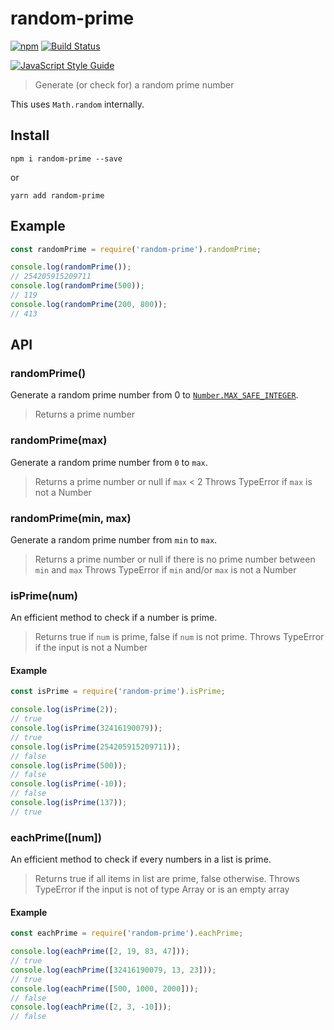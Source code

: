 # random-prime
[![npm](https://img.shields.io/npm/v/random-prime.svg)](https://www.npmjs.com/package/random-prime)
[![Build Status](https://github.com/Prabhakar-Poudel/random-prime/workflows/test.yml/badge.svg)](https://github.com/Prabhakar-Poudel/random-prime/actions?query=branch%3Amaster)


[![JavaScript Style Guide](https://cdn.rawgit.com/standard/standard/master/badge.svg)](https://github.com/standard/standard)

> Generate (or check for) a random prime number

This uses `Math.random` internally.

## Install
```
npm i random-prime --save
```
or
```
yarn add random-prime
```

## Example
```javascript
const randomPrime = require('random-prime').randomPrime;

console.log(randomPrime());
// 254205915209711
console.log(randomPrime(500));
// 119
console.log(randomPrime(200, 800));
// 413
```

## API

### randomPrime()
Generate a random prime number from 0 to [`Number.MAX_SAFE_INTEGER`](https://developer.mozilla.org/en-US/docs/Web/JavaScript/Reference/Global_Objects/Number/MAX_SAFE_INTEGER).

> Returns a prime number

### randomPrime(max)
Generate a random prime number from `0` to `max`.

> Returns a prime number or null if `max` < 2
> Throws TypeError if `max` is not a Number

### randomPrime(min, max)
Generate a random prime number from `min` to `max`.

> Returns a prime number or null if there is no prime number between `min` and `max`
> Throws TypeError if `min` and/or `max` is not a Number

### isPrime(num)
An efficient method to check if a number is prime.
> Returns true if `num` is prime, false if `num` is not prime.
> Throws TypeError if the input is not a Number

#### Example
```javascript
const isPrime = require('random-prime').isPrime;

console.log(isPrime(2));
// true
console.log(isPrime(32416190079));
// true
console.log(isPrime(254205915209711));
// false
console.log(isPrime(500));
// false
console.log(isPrime(-10));
// false
console.log(isPrime(137));
// true
```

### eachPrime([num])
An efficient method to check if every numbers in a list is prime.
> Returns true if all items in list are prime, false otherwise.
> Throws TypeError if the input is not of type Array or is an empty array

#### Example
```javascript
const eachPrime = require('random-prime').eachPrime;

console.log(eachPrime([2, 19, 83, 47]));
// true
console.log(eachPrime([32416190079, 13, 23]));
// true
console.log(eachPrime([500, 1000, 2000]));
// false
console.log(eachPrime([2, 3, -10]));
// false
```
